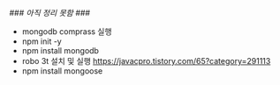 _### 아직 정리 못함 ###_

- mongodb comprass 실행
- npm init -y
- npm install mongodb
- robo 3t 설치 및 실행 https://javacpro.tistory.com/65?category=291113
- npm install mongoose